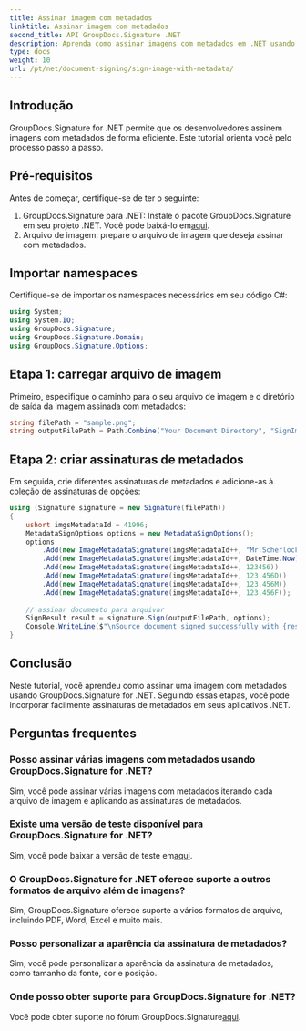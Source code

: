 ```yaml
---
title: Assinar imagem com metadados
linktitle: Assinar imagem com metadados
second_title: API GroupDocs.Signature .NET
description: Aprenda como assinar imagens com metadados em .NET usando GroupDocs.Signature. Solução de assinatura de metadados fácil, eficiente e personalizável.
type: docs
weight: 10
url: /pt/net/document-signing/sign-image-with-metadata/
---
```

## Introdução
GroupDocs.Signature for .NET permite que os desenvolvedores assinem imagens com metadados de forma eficiente. Este tutorial orienta você pelo processo passo a passo.
## Pré-requisitos
Antes de começar, certifique-se de ter o seguinte:
1. GroupDocs.Signature para .NET: Instale o pacote GroupDocs.Signature em seu projeto .NET. Você pode baixá-lo em[aqui](https://releases.groupdocs.com/signature/net/).   
2. Arquivo de imagem: prepare o arquivo de imagem que deseja assinar com metadados.

## Importar namespaces
Certifique-se de importar os namespaces necessários em seu código C#:
```csharp
using System;
using System.IO;
using GroupDocs.Signature;
using GroupDocs.Signature.Domain;
using GroupDocs.Signature.Options;
```
## Etapa 1: carregar arquivo de imagem
Primeiro, especifique o caminho para o seu arquivo de imagem e o diretório de saída da imagem assinada com metadados:
```csharp
string filePath = "sample.png";            
string outputFilePath = Path.Combine("Your Document Directory", "SignImageWithMetadata", "SignedWithMetadata.png");
```
## Etapa 2: criar assinaturas de metadados
Em seguida, crie diferentes assinaturas de metadados e adicione-as à coleção de assinaturas de opções:
```csharp
using (Signature signature = new Signature(filePath))
{
    ushort imgsMetadataId = 41996;
    MetadataSignOptions options = new MetadataSignOptions();
    options
        .Add(new ImageMetadataSignature(imgsMetadataId++, "Mr.Scherlock Holmes")) // Valor da sequência
        .Add(new ImageMetadataSignature(imgsMetadataId++, DateTime.Now))          // Valor de data e hora
        .Add(new ImageMetadataSignature(imgsMetadataId++, 123456))                // Valor inteiro
        .Add(new ImageMetadataSignature(imgsMetadataId++, 123.456D))              // Valor duplo
        .Add(new ImageMetadataSignature(imgsMetadataId++, 123.456M))              // Valor decimal
        .Add(new ImageMetadataSignature(imgsMetadataId++, 123.456F));             // Valor flutuante
    
    // assinar documento para arquivar
    SignResult result = signature.Sign(outputFilePath, options);
    Console.WriteLine($"\nSource document signed successfully with {result.Succeeded.Count} signature(s).\nFile saved at {outputFilePath}.");
}
```

## Conclusão
Neste tutorial, você aprendeu como assinar uma imagem com metadados usando GroupDocs.Signature for .NET. Seguindo essas etapas, você pode incorporar facilmente assinaturas de metadados em seus aplicativos .NET.

## Perguntas frequentes
### Posso assinar várias imagens com metadados usando GroupDocs.Signature for .NET?
Sim, você pode assinar várias imagens com metadados iterando cada arquivo de imagem e aplicando as assinaturas de metadados.
### Existe uma versão de teste disponível para GroupDocs.Signature for .NET?
 Sim, você pode baixar a versão de teste em[aqui](https://releases.groupdocs.com/).
### O GroupDocs.Signature for .NET oferece suporte a outros formatos de arquivo além de imagens?
Sim, GroupDocs.Signature oferece suporte a vários formatos de arquivo, incluindo PDF, Word, Excel e muito mais.
### Posso personalizar a aparência da assinatura de metadados?
Sim, você pode personalizar a aparência da assinatura de metadados, como tamanho da fonte, cor e posição.
### Onde posso obter suporte para GroupDocs.Signature for .NET?
 Você pode obter suporte no fórum GroupDocs.Signature[aqui](https://forum.groupdocs.com/c/signature/13).